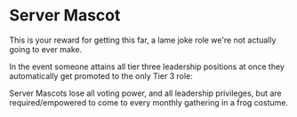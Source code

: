 # Server Mascot

This is your reward for getting this far, a lame joke role we're not actually going to ever make.

In the event someone attains all tier three leadership positions at once they automatically get promoted to the only Tier 3 role:

Server Mascots lose all voting power, and all leadership privileges, but are required/empowered to come to every monthly gathering in a frog costume.